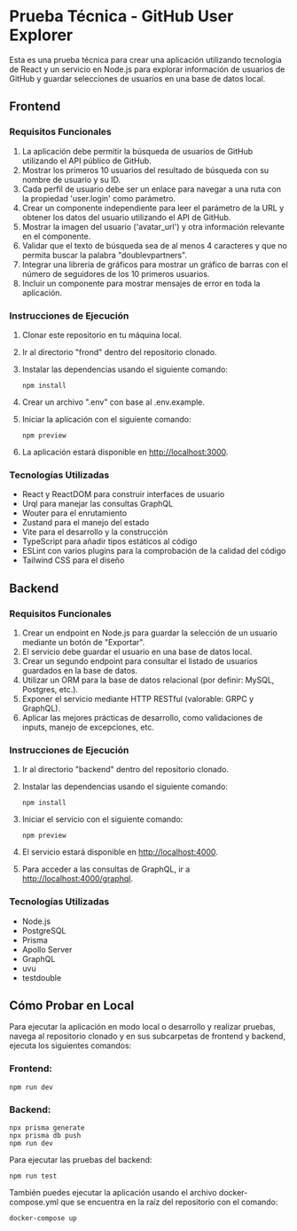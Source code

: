 # Prueba Técnica - GitHub User Explorer

Esta es una prueba técnica para crear una aplicación utilizando tecnología de React y un servicio en Node.js para explorar información de usuarios de GitHub y guardar selecciones de usuarios en una base de datos local.

## Frontend

### Requisitos Funcionales

1. La aplicación debe permitir la búsqueda de usuarios de GitHub utilizando el API público de GitHub.
2. Mostrar los primeros 10 usuarios del resultado de búsqueda con su nombre de usuario y su ID.
3. Cada perfil de usuario debe ser un enlace para navegar a una ruta con la propiedad 'user.login' como parámetro.
4. Crear un componente independiente para leer el parámetro de la URL y obtener los datos del usuario utilizando el API de GitHub.
5. Mostrar la imagen del usuario ('avatar_url') y otra información relevante en el componente.
6. Validar que el texto de búsqueda sea de al menos 4 caracteres y que no permita buscar la palabra "doublevpartners".
7. Integrar una librería de gráficos para mostrar un gráfico de barras con el número de seguidores de los 10 primeros usuarios.
8. Incluir un componente para mostrar mensajes de error en toda la aplicación.

### Instrucciones de Ejecución

1. Clonar este repositorio en tu máquina local.
2. Ir al directorio "frond" dentro del repositorio clonado.
3. Instalar las dependencias usando el siguiente comando:

   ```
   npm install
   ```

4. Crear un archivo ".env" con base al .env.example.

5. Iniciar la aplicación con el siguiente comando:

   ```
   npm preview
   ```

6. La aplicación estará disponible en <http://localhost:3000>.

### Tecnologías Utilizadas

- React y ReactDOM para construir interfaces de usuario
- Urql para manejar las consultas GraphQL
- Wouter para el enrutamiento
- Zustand para el manejo del estado
- Vite para el desarrollo y la construcción
- TypeScript para añadir tipos estáticos al código
- ESLint con varios plugins para la comprobación de la calidad del código
- Tailwind CSS para el diseño

## Backend

### Requisitos Funcionales

1. Crear un endpoint en Node.js para guardar la selección de un usuario mediante un botón de "Exportar".
2. El servicio debe guardar el usuario en una base de datos local.
3. Crear un segundo endpoint para consultar el listado de usuarios guardados en la base de datos.
4. Utilizar un ORM para la base de datos relacional (por definir: MySQL, Postgres, etc.).
5. Exponer el servicio mediante HTTP RESTful (valorable: GRPC y GraphQL).
6. Aplicar las mejores prácticas de desarrollo, como validaciones de inputs, manejo de excepciones, etc.

### Instrucciones de Ejecución

1. Ir al directorio "backend" dentro del repositorio clonado.

2. Instalar las dependencias usando el siguiente comando:

   ```
   npm install
   ```

3. Iniciar el servicio con el siguiente comando:

   ```
   npm preview
   ```

4. El servicio estará disponible en <http://localhost:4000>.

5. Para acceder a las consultas de GraphQL, ir a <http://localhost:4000/graphql>.

### Tecnologías Utilizadas

- Node.js
- PostgreSQL
- Prisma
- Apollo Server
- GraphQL
- uvu
- testdouble

## Cómo Probar en Local

Para ejecutar la aplicación en modo local o desarrollo y realizar pruebas, navega al repositorio clonado y en sus subcarpetas de frontend y backend, ejecuta los siguientes comandos:

### Frontend:

```
npm run dev
```

### Backend:

```
npx prisma generate
npx prisma db push
npm run dev
```

Para ejecutar las pruebas del backend:

```
npm run test
```

También puedes ejecutar la aplicación usando el archivo docker-compose.yml que se encuentra en la raíz del repositorio con el comando:

```
docker-compose up
```
